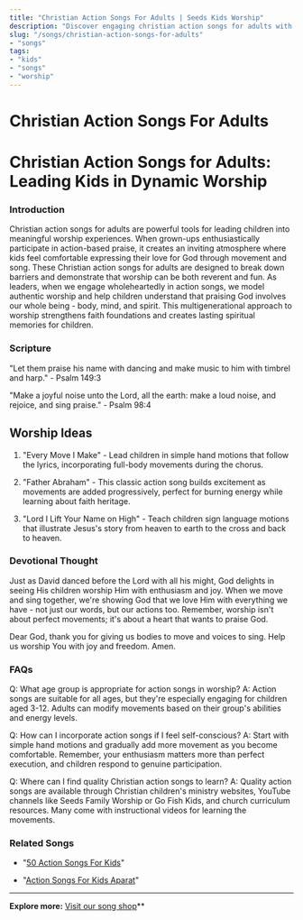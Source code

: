 ```yaml
---
title: "Christian Action Songs For Adults | Seeds Kids Worship"
description: "Discover engaging christian action songs for adults with easy motions and biblical lessons. Perfect for children's worship, Sunday school, and family devotions."
slug: "/songs/christian-action-songs-for-adults"
- "songs"
tags:
- "kids"
- "songs"
- "worship"
---
```


# Christian Action Songs For Adults

# Christian Action Songs for Adults: Leading Kids in Dynamic Worship

### Introduction
Christian action songs for adults are powerful tools for leading children into meaningful worship experiences. When grown-ups enthusiastically participate in action-based praise, it creates an inviting atmosphere where kids feel comfortable expressing their love for God through movement and song. These Christian action songs for adults are designed to break down barriers and demonstrate that worship can be both reverent and fun. As leaders, when we engage wholeheartedly in action songs, we model authentic worship and help children understand that praising God involves our whole being - body, mind, and spirit. This multigenerational approach to worship strengthens faith foundations and creates lasting spiritual memories for children.

### Scripture
"Let them praise his name with dancing and make music to him with timbrel and harp." - Psalm 149:3

"Make a joyful noise unto the Lord, all the earth: make a loud noise, and rejoice, and sing praise." - Psalm 98:4

## Worship Ideas
1. "Every Move I Make" - Lead children in simple hand motions that follow the lyrics, incorporating full-body movements during the chorus.

2. "Father Abraham" - This classic action song builds excitement as movements are added progressively, perfect for burning energy while learning about faith heritage.

3. "Lord I Lift Your Name on High" - Teach children sign language motions that illustrate Jesus's story from heaven to earth to the cross and back to heaven.

### Devotional Thought
Just as David danced before the Lord with all his might, God delights in seeing His children worship Him with enthusiasm and joy. When we move and sing together, we're showing God that we love Him with everything we have - not just our words, but our actions too. Remember, worship isn't about perfect movements; it's about a heart that wants to praise God.

Dear God, thank you for giving us bodies to move and voices to sing. Help us worship You with joy and freedom. Amen.

### FAQs

Q: What age group is appropriate for action songs in worship?
A: Action songs are suitable for all ages, but they're especially engaging for children aged 3-12. Adults can modify movements based on their group's abilities and energy levels.

Q: How can I incorporate action songs if I feel self-conscious?
A: Start with simple hand motions and gradually add more movement as you become comfortable. Remember, your enthusiasm matters more than perfect execution, and children respond to genuine participation.

Q: Where can I find quality Christian action songs to learn?
A: Quality action songs are available through Christian children's ministry websites, YouTube channels like Seeds Family Worship or Go Fish Kids, and church curriculum resources. Many come with instructional videos for learning the movements.

### Related Songs

- "[50 Action Songs For Kids](/songs/50-action-songs-for-kids/)"

- "[Action Songs For Kids Aparat](/songs/action-songs-for-kids-aparat/)"

---

**Explore more:** [Visit our song shop](https://seedskidsworship.com/shop)**

<!-- Schema Markup -->
<script type="application/ld+json">
{
  "@context": "https://schema.org",
  "@type": "MusicRecording",
  "name": "Christian Action Songs For Adults",
  "byArtist": {
    "@type": "MusicGroup",
    "name": "Seeds Kids Worship"
  },
  "isFamilyFriendly": true,
  "url": "https://seedskidsworship.com/songs/christian-action-songs-for-adults/"
}
</script>